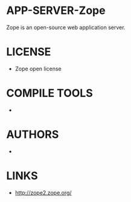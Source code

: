 APP-SERVER-Zope
===============

Zope is an open-source web application server.

LICENSE
===============
* Zope open license

COMPILE TOOLS
===============
* 
 
AUTHORS
===============
* 

LINKS
===============
* http://zope2.zope.org/


